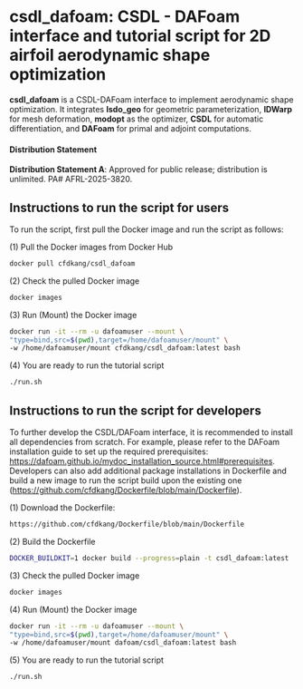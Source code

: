 # csdl_dafoam: CSDL - DAFoam interface and tutorial script for 2D airfoil aerodynamic shape optimization

**csdl_dafoam** is a CSDL-DAFoam interface to implement aerodynamic shape optimization. It integrates **lsdo_geo** for geometric parameterization, **IDWarp** for mesh deformation, **modopt** as the optimizer, **CSDL** for automatic differentiation, and **DAFoam** for primal and adjoint computations. 

#### Distribution Statement
**Distribution Statement A**: Approved for public release; distribution is unlimited. PA\# AFRL-2025-3820.

## Instructions to run the script for users
To run the script, first pull the Docker image and run the script as follows:

(1) Pull the Docker images from Docker Hub
```bash
docker pull cfdkang/csdl_dafoam
```

(2) Check the pulled Docker image
```bash
docker images
```

(3) Run (Mount) the Docker image
```bash
docker run -it --rm -u dafoamuser --mount \
"type=bind,src=$(pwd),target=/home/dafoamuser/mount" \
-w /home/dafoamuser/mount cfdkang/csdl_dafoam:latest bash
```

(4) You are ready to run the tutorial script
```bash
./run.sh
```

## Instructions to run the script for developers 
To further develop the CSDL/DAFoam interface, it is recommended to install all dependencies from scratch. For example, please refer to the DAFoam installation guide to set up the required prerequisites: https://dafoam.github.io/mydoc_installation_source.html#prerequisites. Developers can also add additional package installations in Dockerfile and build a new image to run the script build upon the existing one (https://github.com/cfdkang/Dockerfile/blob/main/Dockerfile).

(1) Download the Dockerfile:
```bash
https://github.com/cfdkang/Dockerfile/blob/main/Dockerfile
```

(2) Build the Dockerfile
```bash
DOCKER_BUILDKIT=1 docker build --progress=plain -t csdl_dafoam:latest .
```

(3) Check the pulled Docker image
```bash
docker images
```

(4) Run (Mount) the Docker image
```bash
docker run -it --rm -u dafoamuser --mount \
"type=bind,src=$(pwd),target=/home/dafoamuser/mount" \
-w /home/dafoamuser/mount dafoam/csdl_dafoam:latest bash
```

(5) You are ready to run the tutorial script
```bash
./run.sh
```
